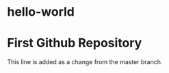 # hello-world
First Github Repository
=========================
This line is added as a change from the master branch.
